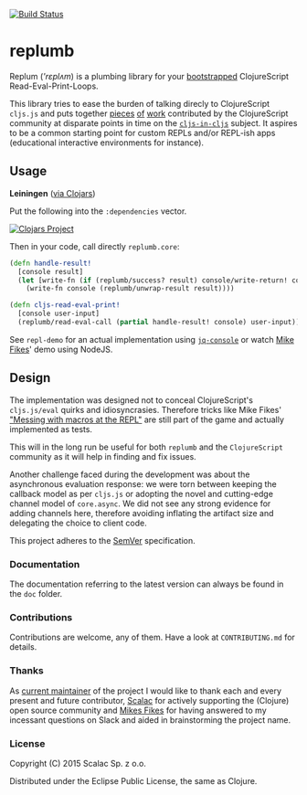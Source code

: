 [![Build Status](https://travis-ci.org/ScalaConsultants/replumb.svg?branch=travis)](https://travis-ci.org/ScalaConsultants/replumb)

# replumb


Replum (*'rɛplʌm*) is a plumbing library for your [bootstrapped](https://en.m.wikipedia.org/wiki/Bootstrapping_%28compilers%29) ClojureScript Read-Eval-Print-Loops.

This library tries to ease the burden of talking direcly to ClojureScript ```cljs.js``` and puts together [pieces](https://github.com/kanaka/cljs-bootstrap) [of](https://github.com/mfikes/planck) [work](https://github.com/mfikes/replete) contributed by the ClojureScript community at disparate points in time on the [`cljs-in-cljs`](https://github.com/clojure/clojurescript/wiki/Bootstrapping-the-Compiler#cljs-in-cljs-from-2012) subject. It aspires to be a common starting point for custom REPLs and/or REPL-ish apps (educational interactive environments for instance).

## Usage

__Leiningen__ ([via Clojars](https://clojars.org/replumb))

Put the following into the `:dependencies` vector.

[![Clojars Project](http://clojars.org/replumb/latest-version.svg)](http://clojars.org/replumb)

Then in your code, call directly ```replumb.core```:

``` clojure
(defn handle-result!
  [console result]
  (let [write-fn (if (replumb/success? result) console/write-return! console/write-exception!)]
    (write-fn console (replumb/unwrap-result result))))

(defn cljs-read-eval-print!
  [console user-input]
  (replumb/read-eval-call (partial handle-result! console) user-input))
```

See ```repl-demo``` for an actual implementation using [```jq-console```](https://github.com/replit/jq-console) or watch [Mike Fikes](https://www.youtube.com/watch?v=VwARsqTRw7s)' demo using NodeJS.

## Design

The implementation was designed not to conceal ClojureScript's ```cljs.js/eval``` quirks and idiosyncrasies. Therefore tricks like Mike Fikes' ["Messing with macros at the REPL"](http://blog.fikesfarm.com/posts/2015-09-07-messing-with-macros-at-the-repl.html) are still part of the game and actually implemented as tests.

This will in the long run be useful for both ```replumb``` and the ```ClojureScript``` community as it will help in finding and fix issues.

Another challenge faced during the development was about the asynchronous evaluation response: we were torn between keeping the callback model as per ```cljs.js``` or adopting the novel and cutting-edge channel model of ```core.async```. We did not see any strong evidence for adding channels here, therefore avoiding inflating the artifact size and delegating the choice to client code.

This project adheres to the [SemVer](http://semver.org/) specification.

### Documentation

The documentation referring to the latest version can always be found in the ```doc``` folder.

### Contributions

Contributions are welcome, any of them. Have a look at ```CONTRIBUTING.md``` for details.

### Thanks

As [current maintainer](https://github.com/arichiardi) of the project I would like to thank each and every present and future contributor, [Scalac](https://scalac.io) for actively supporting the (Clojure) open source community and [Mikes Fikes](https://github.com/mfikes) for having answered to my incessant questions on Slack and aided in brainstorming the project name. 

### License

Copyright (C) 2015 Scalac Sp. z o.o.

Distributed under the Eclipse Public License, the same as Clojure.
